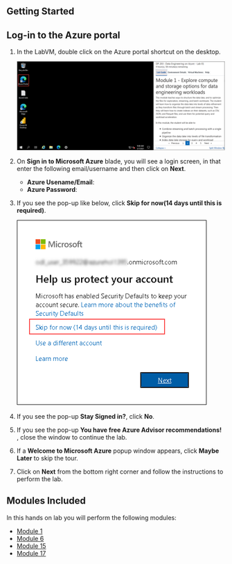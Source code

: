 ## **Getting Started**

## Log-in to the Azure portal

1. In the LabVM, double click on the Azure portal shortcut on the desktop.

     ![](media/azure_portal.png "Lab Environment") 
     
1. On **Sign in to Microsoft Azure** blade, you will see a login screen, in that enter the following email/username and then click on **Next**.  
   * **Azure Usename/Email**:  <inject key="AzureAdUserEmail"></inject>
   * **Azure Password**:  <inject key="AzureAdUserPassword"></inject>
  
1. If you see the pop-up like below, click **Skip for now(14 days until this is required)**.

   ![](media/azure_portal02.png "Lab Environment")

1. If you see the pop-up  **Stay Signed in?**, click **No**.

1. If you see the pop-up **You have free Azure Advisor recommendations!** , close the window to continue the lab. 

1. If a **Welcome to Microsoft Azure** popup window appears, click **Maybe Later** to skip the tour.

1. Click on **Next** from the bottom right corner and follow the instructions to perform the lab.

## Modules Included

   In this hands on lab you will perform the following modules:

 - [Module 1](https://github.com/MicrosoftLearning/DP-203T00-Data-Engineering-on-Microsoft-Azure/tree/master/Instructions/Labs/01)  
 - [Module 6](https://github.com/MicrosoftLearning/DP-203T00-Data-Engineering-on-Microsoft-Azure/tree/master/Instructions/Labs/06)
 - [Module 15](https://github.com/MicrosoftLearning/DP-203T00-Data-Engineering-on-Microsoft-Azure/tree/master/Instructions/Labs/15)
 - [Module 17](https://github.com/MicrosoftLearning/DP-203T00-Data-Engineering-on-Microsoft-Azure/tree/master/Instructions/Labs/17)
